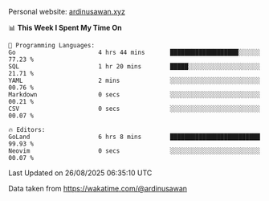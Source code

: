 Personal website: [ardinusawan.xyz](https://ardinusawan.xyz)

<!--START_SECTION:waka-->
📊 **This Week I Spent My Time On** 

```text
💬 Programming Languages: 
Go                       4 hrs 44 mins       ███████████████████░░░░░░   77.23 % 
SQL                      1 hr 20 mins        █████░░░░░░░░░░░░░░░░░░░░   21.71 % 
YAML                     2 mins              ░░░░░░░░░░░░░░░░░░░░░░░░░   00.76 % 
Markdown                 0 secs              ░░░░░░░░░░░░░░░░░░░░░░░░░   00.21 % 
CSV                      0 secs              ░░░░░░░░░░░░░░░░░░░░░░░░░   00.07 % 

🔥 Editors: 
GoLand                   6 hrs 8 mins        █████████████████████████   99.93 % 
Neovim                   0 secs              ░░░░░░░░░░░░░░░░░░░░░░░░░   00.07 % 
```


 Last Updated on 26/08/2025 06:35:10 UTC
<!--END_SECTION:waka-->
Data taken from https://wakatime.com/@ardinusawan
